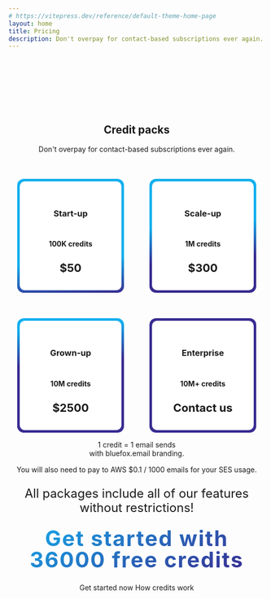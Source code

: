 ```yaml
---
# https://vitepress.dev/reference/default-theme-home-page
layout: home
title: Pricing
description: Don't overpay for contact-based subscriptions ever again. Only pay for the emails you send!
---
```


<script setup>
  import { useData } from 'vitepress'
  const { isDark } = useData()
</script>

<style>
a {
  text-decoration: none !important;
}

.card-container {
  display: flex;
  flex-wrap: wrap;
  justify-content: center;
  gap: 50px;
  padding-top: 50px;
}

.pricing-card {
  padding: 5px;
  border-radius: 13px;

  width: 200px;
  min-width: 200px;
}

.pricing-card .pricing-card-inner {
  padding: 30px;
  border-radius: 10px;
  background: white;
}

html.dark .pricing-card .pricing-card-inner {
  background-color: rgb(27, 27, 31);
}

.pricing-card.start-up {
  background: linear-gradient(-5deg, #392C91 0%, #13B0EE 30%);
}

.pricing-card.scale-up {
  background: linear-gradient(-5deg, #392C91 30%, #13B0EE 60%);
}

.pricing-card.grown-up {
  background: linear-gradient(-5deg, #392C91 60%, #13B0EE 90%);
}

.pricing-card.enterprise {
  background: #392C91;
}

.vp-doc .pricing-card h3 {
  margin: 0;
  border-top: 0;
  padding-top: 0;
  font-size: 28px;
  line-height: 28px;
  white-space: nowrap;
}

.pricing-card .pricing-card-credits {
  padding: 25px 0;
  font-weight: 700;
}

.pricing-card .pricing-card-price {
  font-size: 22px;
  line-height: 28px;
  font-weight: 700;
}

.pricing-card a {
  color: unset !important;
}

#pricing-page-credit-packs {
  text-align: center;

  padding-top: 100px;
}


#pricing-page-credit-packs p {
  font-size: 24px;
  line-height: 28px;
  margin: 25px 0;
}

.vp-doc .VPButton.medium {
      border-radius: 50px;
      padding: 15px 30px;
      line-height: 22px;
      font-size: 22px;
  }
.vp-doc .actions {
    display: flex;
    width: 100% !important;
    max-width: unset !important;
    justify-content: center !important;
  }

  .vp-doc .action {
    padding: 6px;
  }

.VPButton {
    display: inline-block;
    border: 1px solid transparent;
    text-align: center;
    font-weight: 600;
    white-space: nowrap;
    transition: color 0.25s, border-color 0.25s, background-color 0.25s !important;
    text-decoration: none !important;
  }

  .VPButton.brand {
      border-color: var(--vp-button-brand-border);
      color: var(--vp-button-brand-text);
      background-color: var(--vp-button-brand-bg);
  }

  .VPButton.brand:hover {
    color: var(--vp-button-brand-text);
    background-color: var(--vp-button-brand-hover-bg);
  }

  .VPButton.alt {
    border-color: var(--vp-button-alt-border);
    color: var(--vp-button-alt-text);
    background-color: var(--vp-button-alt-bg);
  }

  .VPButton.alt:hover {
    border-color: var(--vp-button-alt-border);
    color: var(--vp-button-alt-text);
    background-color: var(--vp-button-alt-hover-bg);
  }

  #get-started-with-free-credits {
     background: -webkit-linear-gradient(
      120deg,
      #392C91 5%,
      #13B0EE
    );
    background-clip: text;
    color: transparent;

    font-size: 42px;
    line-height: 42px;
    letter-spacing: 2px;
    font-weight: 700;

    margin: 25px 0;
  }

  html.dark #get-started-with-free-credits {
    background: -webkit-linear-gradient(
      120deg,
      #8a7ed8 5%,
      #13B0EE
    );
    background-clip: text;
  }

  .credit-explanation {
    display: flex;
    justify-content: center;
    align-content: center;
    gap: 50px;
    padding: 15px;
  }

  .credit-explanation div {
    display: flex;
    flex-direction: column;
    align-content: center;
    justify-content: center;
  }

  @media (max-width: 599px) {
    .vp-doc .actions {
      flex-direction: column;
    }
  }
</style>

<section id="pricing-page-credit-packs">
  <h1 class="text-center">Credit packs</h1>
  <div class="d-flex justify-center">
    <div class="text-center mt-4" :style="`width: ${lgAndUp || md ? '60%' : '100%'}`">
      Don't overpay for contact-based subscriptions ever again.
    </div>
  </div>
  <div class="card-container">
    <div class="pricing-card start-up">
      <div class="pricing-card-inner">
        <h3>Start-up</h3>
        <div class="pricing-card-credits">100K credits</div>
        <div class="pricing-card-price">$50</div>
      </div>
    </div>
    <div class="pricing-card scale-up">
      <div class="pricing-card-inner">
        <h3>Scale-up</h3>
        <div class="pricing-card-credits">1M credits</div>
        <div class="pricing-card-price">$300</div>
      </div>
    </div>
    <div class="pricing-card grown-up">
      <div class="pricing-card-inner">
        <h3>Grown-up</h3>
        <div class="pricing-card-credits">10M credits</div>
        <div class="pricing-card-price">$2500</div>
      </div>
    </div>
    <div class="pricing-card enterprise">
      <div class="pricing-card-inner">
        <h3>Enterprise</h3>
        <div class="pricing-card-credits">10M+ credits</div>
        <div class="pricing-card-price"><a href="mailto:hello@bluefox.email">Contact us</a></div>
      </div>
    </div>
  </div>
  
  <div class="credit-explanation">
    <div class="with-branding">
      <div>1 credit = 1 email sends</div>
      <div>with bluefox.email branding.</div>
    </div>
  </div>  
  <div>You will also need to pay to AWS $0.1 / 1000 emails for your SES usage.</div>
  <p>All packages include all of our features without restrictions!</p>
  <div id="get-started-with-free-credits">Get started with 36000 free credits</div>

  <div class="my-4">
    <v-btn
      rounded
      size="large"
      color="primary"
      variant="flat"
      class="no-uppercase mb-2 mb-sm-0 mr-sm-3"
      href="https://app.bluefox.email/accounts/create-account"
      target="_blank"
    >
      Get started now
    </v-btn>
    <v-btn
      rounded
      size="large"
      color="buttonBackground"
      variant="flat"
      class="no-uppercase"
      :theme="isDark? 'dark' : 'light'"
      href="/docs/credits"
    >
      How credits work
    </v-btn>
  </div>
</section>


